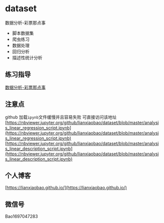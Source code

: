 # dataset
数据分析-彩票那点事

* 脚本数据集
* 爬虫练习
* 数据处理
* 回归分析
* 描述性统计分析

## 练习指导

[数据分析-彩票那点事](https://lianxiaobao.github.io/2019/10/18/%E6%95%B0%E6%8D%AE%E5%88%86%E6%9E%90%E4%B9%8B%E8%B7%AFweek06/)

## 注意点

github 加载`ipynb`文件缓慢并且容易失败 可直接访问该地址
[https://nbviewer.jupyter.org/github/lianxiaobao/dataset/blob/master/analysis_linear_regression_script.ipynb](https://nbviewer.jupyter.org/github/lianxiaobao/dataset/blob/master/analysis_linear_regression_script.ipynb)
[https://nbviewer.jupyter.org/github/lianxiaobao/dataset/blob/master/analysis_linear_description_script.ipynb](https://nbviewer.jupyter.org/github/lianxiaobao/dataset/blob/master/analysis_linear_description_script.ipynb)


## 个人博客
[https://lianxiaobao.github.io/](https://lianxiaobao.github.io/)

## 微信号
Bao1697047283
